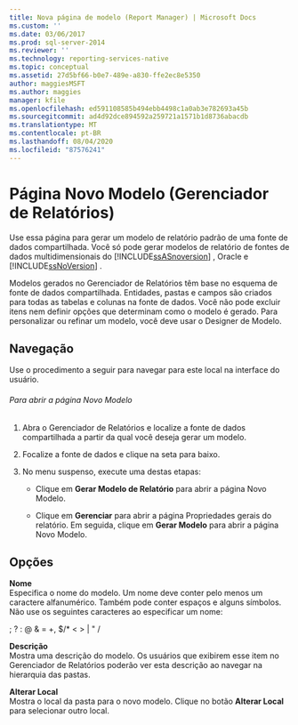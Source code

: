 ```yaml
---
title: Nova página de modelo (Report Manager) | Microsoft Docs
ms.custom: ''
ms.date: 03/06/2017
ms.prod: sql-server-2014
ms.reviewer: ''
ms.technology: reporting-services-native
ms.topic: conceptual
ms.assetid: 27d5bf66-b0e7-489e-a830-ffe2ec8e5350
author: maggiesMSFT
ms.author: maggies
manager: kfile
ms.openlocfilehash: ed591108585b494ebb4498c1a0ab3e782693a45b
ms.sourcegitcommit: ad4d92dce894592a259721a1571b1d8736abacdb
ms.translationtype: MT
ms.contentlocale: pt-BR
ms.lasthandoff: 08/04/2020
ms.locfileid: "87576241"
---
```

# <a name="new-model-page-report-manager"></a>Página Novo Modelo (Gerenciador de Relatórios)
  Use essa página para gerar um modelo de relatório padrão de uma fonte de dados compartilhada. Você só pode gerar modelos de relatório de fontes de dados multidimensionais do [!INCLUDE[ssASnoversion](../includes/ssasnoversion-md.md)] , Oracle e [!INCLUDE[ssNoVersion](../includes/ssnoversion-md.md)] .  
  
 Modelos gerados no Gerenciador de Relatórios têm base no esquema de fonte de dados compartilhada. Entidades, pastas e campos são criados para todas as tabelas e colunas na fonte de dados. Você não pode excluir itens nem definir opções que determinam como o modelo é gerado. Para personalizar ou refinar um modelo, você deve usar o Designer de Modelo.  
  
## <a name="navigation"></a>Navegação  
 Use o procedimento a seguir para navegar para este local na interface do usuário.  
  
###### <a name="to-open-the-new-model-page"></a>Para abrir a página Novo Modelo  
  
1.  Abra o Gerenciador de Relatórios e localize a fonte de dados compartilhada a partir da qual você deseja gerar um modelo.  
  
2.  Focalize a fonte de dados e clique na seta para baixo.  
  
3.  No menu suspenso, execute uma destas etapas:  
  
    -   Clique em **Gerar Modelo de Relatório** para abrir a página Novo Modelo.  
  
    -   Clique em **Gerenciar** para abrir a página Propriedades gerais do relatório. Em seguida, clique em **Gerar Modelo** para abrir a página Novo Modelo.  
  
## <a name="options"></a>Opções  
 **Nome**  
 Especifica o nome do modelo. Um nome deve conter pelo menos um caractere alfanumérico. Também pode conter espaços e alguns símbolos. Não use os seguintes caracteres ao especificar um nome:  
  
 ; ? : \@ & = +, $/* \< > | " /  
  
 **Descrição**  
 Mostra uma descrição do modelo. Os usuários que exibirem esse item no Gerenciador de Relatórios poderão ver esta descrição ao navegar na hierarquia das pastas.  
  
 **Alterar Local**  
 Mostra o local da pasta para o novo modelo. Clique no botão **Alterar Local** para selecionar outro local.  
  
  
